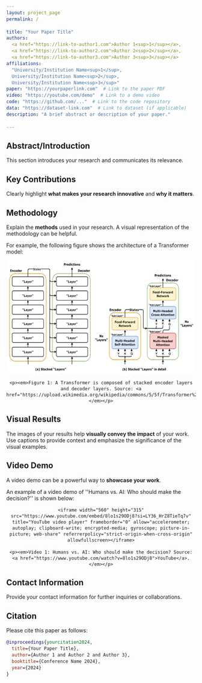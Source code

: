 ```yaml
---
layout: project_page
permalink: /

title: "Your Paper Title"
authors: 
  <a href="https://link-to-author1.com">Author 1<sup>1</sup></a>, 
  <a href="https://link-to-author2.com">Author 2<sup>2</sup></a>, 
  <a href="https://link-to-author3.com">Author 3<sup>3</sup></a>
affiliations: 
  "University/Institution Name<sup>1</sup>, 
  University/Institution Name<sup>2</sup>, 
  University/Institution Name<sup>3</sup>"
paper: "https://yourpaperlink.com"  # Link to the paper PDF
video: "https://youtube.com/demo"  # Link to a demo video
code: "https://github.com/..."  # Link to the code repository
data: "https://dataset-link.com"  # Link to dataset (if applicable)
description: "A brief abstract or description of your paper."

---
```



## Abstract/Introduction
This section introduces your research and communicates its relevance. 


## Key Contributions
Clearly highlight **what makes your research innovative** and **why it matters**. 

## Methodology
Explain the **methods** used in your research. A visual representation of the methodology can be helpful.

For example, the following figure shows the architecture of a Transformer model:
<div style="text-align: center;">
    <img src="static/image/transformer.png" alt="Deep Learning" width="600" height="300">

    <p><em>Figure 1: A Transformer is composed of stacked encoder layers and decoder layers. Source: <a href="https://upload.wikimedia.org/wikipedia/commons/5/5f/Transformer%2C_stacked_layers_and_sublayers.png">Wiki</a>.</em></p>
</div>



## Visual Results
The images of your results help **visually convey the impact** of your work. 
Use captions to provide context and emphasize the significance of the visual examples. 


## Video Demo
A video demo can be a powerful way to **showcase your work**.

An example of a video demo of ''Humans vs. AI: Who should make the decision?'' is shown below:
<div style="text-align: center;">

    <iframe width="560" height="315" src="https://www.youtube.com/embed/8lo1s29ODj8?si=LY36_HrZ8TieTq7v" title="YouTube video player" frameborder="0" allow="accelerometer; autoplay; clipboard-write; encrypted-media; gyroscope; picture-in-picture; web-share" referrerpolicy="strict-origin-when-cross-origin" allowfullscreen></iframe>

    <p><em>Video 1: Humans vs. AI: Who should make the decision? Source: <a href="https://www.youtube.com/watch?v=8lo1s29ODj8">YouTube</a>.</em></p>
</div>



## Contact Information
Provide your contact information for further inquiries or collaborations.


## Citation
Please cite this paper as follows:

```bibtex
@inproceedings{yourcitation2024,
  title={Your Paper Title},
  author={Author 1 and Author 2 and Author 3},
  booktitle={Conference Name 2024},
  year={2024}
}
```
